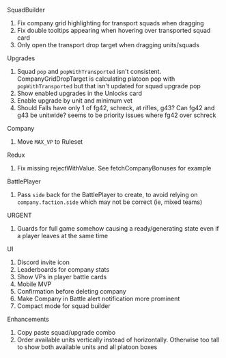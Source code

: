 SquadBuilder
1. Fix company grid highlighting for transport squads when dragging
2. Fix double tooltips appearing when hovering over transported squad card
3. Only open the transport drop target when dragging units/squads

Upgrades
1. Squad `pop` and `popWithTransported` isn't consistent. CompanyGridDropTarget is calculating platoon pop with `popWithTransported` but that isn't updated for squad upgrade pop
2. Show enabled upgrades in the Unlocks card
3. Enable upgrade by unit and minimum vet
4. Should Falls have only 1 of fg42, schreck, at rifles, g43? Can fg42 and g43 be unitwide? seems to be priority issues where fg42 over schreck

Company
1. Move `MAX_VP` to Ruleset

Redux
1. Fix missing rejectWithValue. See fetchCompanyBonuses for example

BattlePlayer
1. Pass `side` back for the BattlePlayer to create, to avoid relying on `company.faction.side` which may not be correct (ie, mixed teams)

URGENT
1. Guards for full game somehow causing a ready/generating state even if a player leaves at the same time

UI
1. Discord invite icon
2. Leaderboards for company stats
3. Show VPs in player battle cards
4. Mobile MVP
5. Confirmation before deleting company
6. Make Company in Battle alert notification more prominent
7. Compact mode for squad builder

Enhancements
1. Copy paste squad/upgrade combo
2. Order available units vertically instead of horizontally. Otherwise too tall to show both available units and all platoon boxes